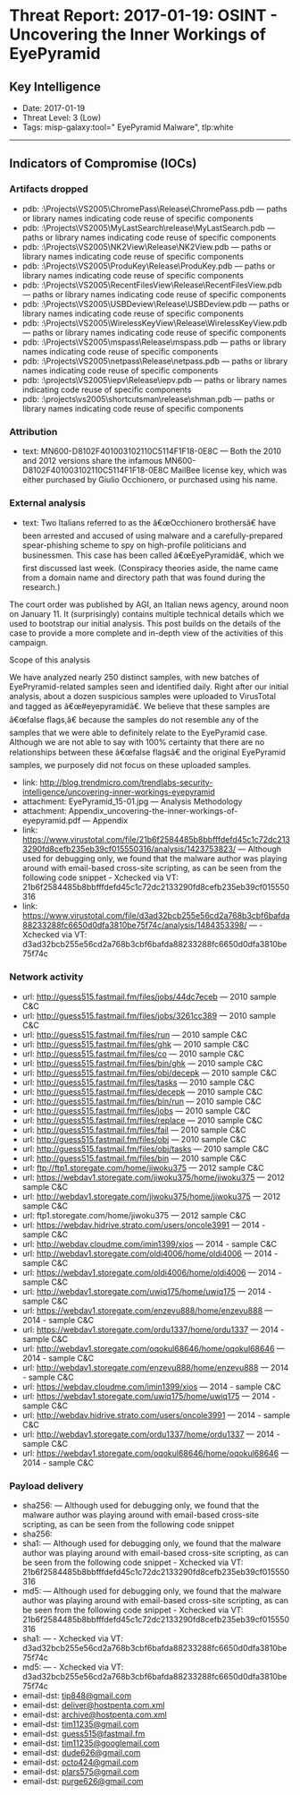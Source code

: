 # Threat Report: 2017-01-19: OSINT -  Uncovering the Inner Workings of EyePyramid


## Key Intelligence
* Date: 2017-01-19
* Threat Level: 3 (Low)
* Tags: misp-galaxy:tool=" EyePyramid Malware", tlp:white

---

## Indicators of Compromise (IOCs)
### Artifacts dropped
* pdb: :\Projects\VS2005\ChromePass\Release\ChromePass.pdb — paths or library names indicating code reuse of specific components
* pdb: :\Projects\VS2005\MyLastSearch\release\MyLastSearch.pdb — paths or library names indicating code reuse of specific components
* pdb: :\Projects\VS2005\NK2View\Release\NK2View.pdb — paths or library names indicating code reuse of specific components
* pdb: :\Projects\VS2005\ProduKey\Release\ProduKey.pdb — paths or library names indicating code reuse of specific components
* pdb: :\Projects\VS2005\RecentFilesView\Release\RecentFilesView.pdb — paths or library names indicating code reuse of specific components
* pdb: :\Projects\VS2005\USBDeview\Release\USBDeview.pdb — paths or library names indicating code reuse of specific components
* pdb: :\Projects\VS2005\WirelessKeyView\Release\WirelessKeyView.pdb — paths or library names indicating code reuse of specific components
* pdb: :\Projects\VS2005\mspass\Release\mspass.pdb — paths or library names indicating code reuse of specific components
* pdb: :\Projects\VS2005\netpass\Release\netpass.pdb — paths or library names indicating code reuse of specific components
* pdb: :\projects\VS2005\iepv\Release\iepv.pdb — paths or library names indicating code reuse of specific components
* pdb: :\projects\vs2005\shortcutsman\release\shman.pdb — paths or library names indicating code reuse of specific components

### Attribution
* text: MN600-D8102F401003102110C5114F1F18-0E8C — Both the 2010 and 2012 versions share the infamous MN600-D8102F401003102110C5114F1F18-0E8C MailBee license key, which was either purchased by Giulio Occhionero, or purchased using his name.

### External analysis
* text: Two Italians referred to as the â€œOcchionero brothersâ€ have been arrested and accused of using malware and a carefully-prepared spear-phishing scheme to spy on high-profile politicians and businessmen. This case has been called â€œEyePyramidâ€, which we first discussed last week. (Conspiracy theories aside, the name came from a domain name and directory path that was found during the research.)

The court order was published by AGI, an Italian news agency, around noon on January 11. It (surprisingly) contains multiple technical details which we used to bootstrap our initial analysis. This post builds on the details of the case to provide a more complete and in-depth view of the activities of this campaign.

Scope of this analysis

We have analyzed nearly 250 distinct samples, with new batches of EyePryramid-related samples seen and identified daily. Right after our initial analysis, about a dozen suspicious samples were uploaded to VirusTotal and tagged as â€œ#eyepyramidâ€. We believe that these samples are â€œfalse flags,â€ because the samples do not resemble any of the samples that we were able to definitely relate to the EyePyramid case. Although we are not able to say with 100% certainty that there are no relationships between these â€œfalse flagsâ€ and the original EyePyramid samples, we purposely did not focus on these uploaded samples.
* link: http://blog.trendmicro.com/trendlabs-security-intelligence/uncovering-inner-workings-eyepyramid
* attachment: EyePyramid_15-01.jpg — Analysis Methodology
* attachment: Appendix_uncovering-the-inner-workings-of-eyepyramid.pdf — Appendix
* link: https://www.virustotal.com/file/21b6f2584485b8bbfffdefd45c1c72dc2133290fd8cefb235eb39cf015550316/analysis/1423753823/ — Although used for debugging only, we found that the malware author was playing around with email-based cross-site scripting, as can be seen from the following code snippet - Xchecked via VT: 21b6f2584485b8bbfffdefd45c1c72dc2133290fd8cefb235eb39cf015550316
* link: https://www.virustotal.com/file/d3ad32bcb255e56cd2a768b3cbf6bafda88233288fc6650d0dfa3810be75f74c/analysis/1484353398/ — - Xchecked via VT: d3ad32bcb255e56cd2a768b3cbf6bafda88233288fc6650d0dfa3810be75f74c

### Network activity
* url: http://guess515.fastmail.fm/files/jobs/44dc7eceb — 2010 sample C&C
* url: http://guess515.fastmail.fm/files/jobs/3261cc389 — 2010 sample C&C
* url: http://guess515.fastmail.fm/files/run — 2010 sample C&C
* url: http://guess515.fastmail.fm/files/ghk — 2010 sample C&C
* url: http://guess515.fastmail.fm/files/co — 2010 sample C&C
* url: http://guess515.fastmail.fm/files/bin/ghk — 2010 sample C&C
* url: http://guess515.fastmail.fm/files/obj/decepk — 2010 sample C&C
* url: http://guess515.fastmail.fm/files/tasks — 2010 sample C&C
* url: http://guess515.fastmail.fm/files/decepk — 2010 sample C&C
* url: http://guess515.fastmail.fm/files/bin/run — 2010 sample C&C
* url: http://guess515.fastmail.fm/files/jobs — 2010 sample C&C
* url: http://guess515.fastmail.fm/files/replace — 2010 sample C&C
* url: http://guess515.fastmail.fm/files/fail — 2010 sample C&C
* url: http://guess515.fastmail.fm/files/obj — 2010 sample C&C
* url: http://guess515.fastmail.fm/files/obj/tasks — 2010 sample C&C
* url: http://guess515.fastmail.fm/files/bin — 2010 sample C&C
* url: ftp://ftp1.storegate.com/home/jiwoku375 — 2012 sample C&C
* url: https://webdav1.storegate.com/jiwoku375/home/jiwoku375 — 2012 sample C&C
* url: http://webdav1.storegate.com/jiwoku375/home/jiwoku375 — 2012 sample C&C
* url: ftp1.storegate.com/home/jiwoku375 — 2012 sample C&C
* url: https://webdav.hidrive.strato.com/users/oncole3991 — 2014 - sample C&C
* url: http://webdav.cloudme.com/imin1399/xios — 2014 - sample C&C
* url: http://webdav1.storegate.com/oldi4006/home/oldi4006 — 2014 - sample C&C
* url: https://webdav1.storegate.com/oldi4006/home/oldi4006 — 2014 - sample C&C
* url: http://webdav1.storegate.com/uwiq175/home/uwiq175 — 2014 - sample C&C
* url: https://webdav1.storegate.com/enzevu888/home/enzevu888 — 2014 - sample C&C
* url: https://webdav1.storegate.com/ordu1337/home/ordu1337 — 2014 - sample C&C
* url: http://webdav1.storegate.com/oqokul68646/home/oqokul68646 — 2014 - sample C&C
* url: http://webdav1.storegate.com/enzevu888/home/enzevu888 — 2014 - sample C&C
* url: https://webdav.cloudme.com/imin1399/xios — 2014 - sample C&C
* url: https://webdav1.storegate.com/uwiq175/home/uwiq175 — 2014 - sample C&C
* url: http://webdav.hidrive.strato.com/users/oncole3991 — 2014 - sample C&C
* url: http://webdav1.storegate.com/ordu1337/home/ordu1337 — 2014 - sample C&C
* url: https://webdav1.storegate.com/oqokul68646/home/oqokul68646 — 2014 - sample C&C

### Payload delivery
* sha256: <sha256> — Although used for debugging only, we found that the malware author was playing around with email-based cross-site scripting, as can be seen from the following code snippet
* sha256: <sha256>
* sha1: <sha1> — Although used for debugging only, we found that the malware author was playing around with email-based cross-site scripting, as can be seen from the following code snippet - Xchecked via VT: 21b6f2584485b8bbfffdefd45c1c72dc2133290fd8cefb235eb39cf015550316
* md5: <md5> — Although used for debugging only, we found that the malware author was playing around with email-based cross-site scripting, as can be seen from the following code snippet - Xchecked via VT: 21b6f2584485b8bbfffdefd45c1c72dc2133290fd8cefb235eb39cf015550316
* sha1: <sha1> — - Xchecked via VT: d3ad32bcb255e56cd2a768b3cbf6bafda88233288fc6650d0dfa3810be75f74c
* md5: <md5> — - Xchecked via VT: d3ad32bcb255e56cd2a768b3cbf6bafda88233288fc6650d0dfa3810be75f74c
* email-dst: tip848@gmail.com
* email-dst: deliver@hostpenta.com.xml
* email-dst: archive@hostpenta.com.xml
* email-dst: tim11235@gmail.com
* email-dst: guess515@fastmail.fm
* email-dst: tim11235@googlemail.com
* email-dst: dude626@gmail.com
* email-dst: octo424@gmail.com
* email-dst: plars575@gmail.com
* email-dst: purge626@gmail.com
